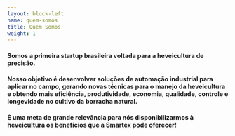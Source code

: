 ```yaml
---
layout: block-left
name: quem-somos
title: Quem Somos
weight: 1
---
```

#### Somos a primeira startup brasileira voltada para a heveicultura de precisão.

#### Nosso objetivo é desenvolver soluções de automação industrial para aplicar no campo, gerando novas técnicas para o manejo da heveicultura e obtendo mais eficiência, produtividade, economia, qualidade, controle e longevidade no cultivo da borracha natural.

#### É uma meta de grande relevância para nós disponibilizarmos à heveicultura os benefícios que a Smartex pode oferecer!
